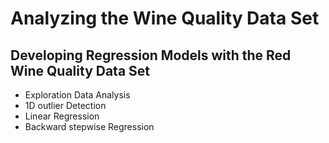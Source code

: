 # Analyzing the Wine Quality Data Set

## Developing Regression Models with the Red Wine Quality Data Set
- Exploration Data Analysis
- 1D outlier Detection
- Linear Regression
- Backward stepwise Regression

